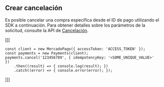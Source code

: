 ## Crear cancelación

Es posible cancelar una compra específica desde el ID de pago utilizando el SDK a continuación. Para obtener detalles sobre los parámetros de la solicitud, consulte la API de [Cancelación](https://www.mercadopago[FAKER][URL][DOMAIN]/developers/es/reference/chargebacks/_payments_payment_id/put).

[[[
```node
const client = new MercadoPago({ accessToken: 'ACCESS_TOKEN' });
const payments = new Payments(client);
payments.cancel('123456789', { idempotencyKey: '<SOME_UNIQUE_VALUE>' })
    .then((result) => { console.log(result); })
    .catch((error) => { console.error(error); });
```
]]]